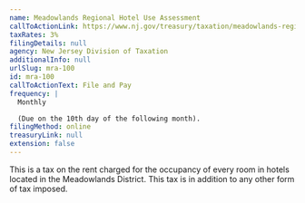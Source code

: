```yaml
---
name: Meadowlands Regional Hotel Use Assessment
callToActionLink: https://www.nj.gov/treasury/taxation/meadowlands-regional-hotel.shtml
taxRates: 3%
filingDetails: null
agency: New Jersey Division of Taxation
additionalInfo: null
urlSlug: mra-100
id: mra-100
callToActionText: File and Pay
frequency: |
  Monthly 

  (Due on the 10th day of the following month).
filingMethod: online
treasuryLink: null
extension: false
---
```


This is a tax on the rent charged for the occupancy of every room in hotels located in the Meadowlands District. This tax is in addition to any other form of tax imposed.
